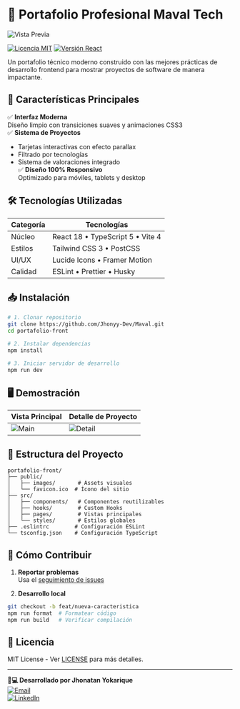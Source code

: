 # 🚀 Portafolio Profesional Maval Tech

![Vista Previa](https://via.placeholder.com/1920x800.png/002D72/ffffff?text=Portafolio+Profesional+Maval+Tech)

[![Licencia MIT](https://img.shields.io/badge/Licencia-MIT-blue.svg)](LICENSE)
[![Versión React](https://img.shields.io/badge/React-18.2.0-%2361DAFB)](https://react.dev)

Un portafolio técnico moderno construido con las mejores prácticas de desarrollo frontend para mostrar proyectos de software de manera impactante.

## 🌟 Características Principales

✅ **Interfaz Moderna**  
Diseño limpio con transiciones suaves y animaciones CSS3  
✅ **Sistema de Proyectos**  
- Tarjetas interactivas con efecto parallax  
- Filtrado por tecnologías  
- Sistema de valoraciones integrado  
✅ **Diseño 100% Responsivo**  
Optimizado para móviles, tablets y desktop

## 🛠 Tecnologías Utilizadas

| Categoría       | Tecnologías                                                                 |
|-----------------|-----------------------------------------------------------------------------|
| Núcleo          | React 18 • TypeScript 5 • Vite 4                                           |
| Estilos         | Tailwind CSS 3 • PostCSS                                                   |
| UI/UX           | Lucide Icons • Framer Motion                                               |
| Calidad         | ESLint • Prettier • Husky                                                  |

## 📥 Instalación

```bash
# 1. Clonar repositorio
git clone https://github.com/Jhonyy-Dev/Maval.git
cd portafolio-front

# 2. Instalar dependencias
npm install

# 3. Iniciar servidor de desarrollo
npm run dev
```

## 🖥 Demostración

| Vista Principal | Detalle de Proyecto |
|-----------------|---------------------|
| ![Main](https://via.placeholder.com/600x400.png/002D72/ffffff?text=Vista+Principal) | ![Detail](https://via.placeholder.com/600x400.png/002D72/ffffff?text=Detalle+Proyecto) |

## 🧩 Estructura del Proyecto

```
portafolio-front/
├── public/
│   ├── images/       # Assets visuales
│   └── favicon.ico  # Ícono del sitio
├── src/
│   ├── components/   # Componentes reutilizables
│   ├── hooks/        # Custom Hooks
│   ├── pages/        # Vistas principales
│   └── styles/       # Estilos globales
├── .eslintrc        # Configuración ESLint
└── tsconfig.json    # Configuración TypeScript
```

## 🤝 Cómo Contribuir

1. **Reportar problemas**  
   Usa el [seguimiento de issues](https://github.com/tuusuario/portafolio-front/issues)

2. **Desarrollo local**
```bash
git checkout -b feat/nueva-caracteristica
npm run format  # Formatear código
npm run build   # Verificar compilación
```

## 📜 Licencia

MIT License - Ver [LICENSE](LICENSE) para más detalles.

---

**👨💻 Desarrollado por Jhonatan Yokarique**  
[![Email](https://img.shields.io/badge/Correo-yokarique1%40gmail.com-%23EA4335?logo=gmail)](mailto:yokarique1@gmail.com)  
[![LinkedIn](https://img.shields.io/badge/LinkedIn-Perfil-%230A66C2?logo=linkedin)](https://linkedin.com/in/tuperfil)